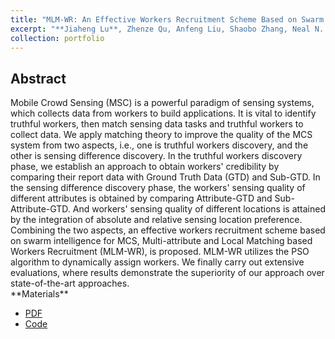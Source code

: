 ```yaml
---
title: "MLM-WR: An Effective Workers Recruitment Scheme Based on Swarm Intelligence for Mobile Crowd Sensing"
excerpt: "**Jiaheng Lu**, Zhenze Qu, Anfeng Liu, Shaobo Zhang, Neal N. Xiong. <br>To appear in *IEEE Internet of Things Journal* (DOI: 10.1109/JIOT.2023.3309959)"
collection: portfolio
---
```


<h2>Abstract</h2>
Mobile Crowd Sensing (MSC) is a powerful paradigm of sensing systems, which collects data from workers to build applications. It is vital to identify truthful workers,
then match sensing data tasks and truthful workers to collect data. We apply matching theory to improve the quality of the MCS system from two aspects, i.e., one is truthful workers discovery, and the other is sensing difference discovery. In the truthful workers discovery phase, we establish an approach to obtain workers' credibility by comparing their report data with Ground Truth Data (GTD) and Sub-GTD. In the sensing difference discovery phase, the workers' sensing quality of different attributes is obtained by comparing Attribute-GTD and Sub-Attribute-GTD. And workers' sensing quality of different locations is attained by the integration of absolute and relative sensing location preference. Combining the two aspects, an effective workers recruitment scheme based on swarm intelligence for MCS, Multi-attribute and Local Matching based Workers Recruitment (MLM-WR), is proposed. MLM-WR utilizes the PSO algorithm to dynamically assign workers. We finally carry out extensive evaluations, where results demonstrate the superiority of our approach over state-of-the-art approaches.

<br>
**Materials**
<ul>
<li><a href="http://Jiaheng-Lu.github.io/files/paper1.pdf">PDF</a></li>
<li><a href="https://github.com/MrDeering/MLM-WR">Code</a></li>
</ul>

